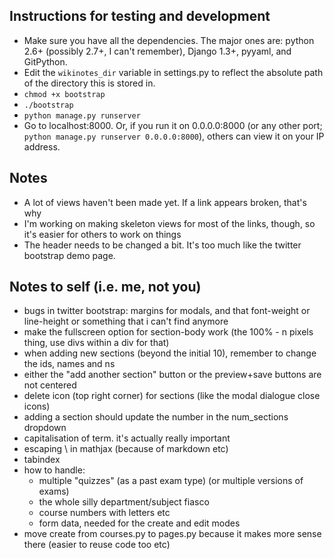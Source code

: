 Instructions for testing and development
----------------------------------------

* Make sure you have all the dependencies. The major ones are: python 2.6+ (possibly 2.7+, I can't remember), Django 1.3+, pyyaml, and GitPython.
* Edit the `wikinotes_dir` variable in settings.py to reflect the absolute path of the directory this is stored in.
* `chmod +x bootstrap`
* `./bootstrap`
* `python manage.py runserver`
* Go to localhost:8000. Or, if you run it on 0.0.0.0:8000 (or any other port; `python manage.py runserver 0.0.0.0:8000`), others can view it on your IP address.

Notes
-----

* A lot of views haven't been made yet. If a link appears broken, that's why
* I'm working on making skeleton views for most of the links, though, so it's easier for others to work on things
* The header needs to be changed a bit. It's too much like the twitter bootstrap demo page.

Notes to self (i.e. me, not you)
--------------------------------

* bugs in twitter bootstrap: margins for modals, and that font-weight or line-height or something that i can't find anymore
* make the fullscreen option for section-body work (the 100% - n pixels thing, use divs within a div for that)
* when adding new sections (beyond the initial 10), remember to change the ids, names and <span>n</span>s
* either the "add another section" button or the preview+save buttons are not centered 
* delete icon (top right corner) for sections (like the modal dialogue close icons)
* adding a section should update the number in the num_sections dropdown
* capitalisation of term. it's actually really important
* escaping \ in mathjax (because of markdown etc)
* tabindex
* how to handle:
	* multiple "quizzes" (as a past exam type) (or multiple versions of exams)
	* the whole silly department/subject fiasco
	* course numbers with letters etc
	* form data, needed for the create and edit modes
* move create from courses.py to pages.py because it makes more sense there (easier to reuse code too etc)

